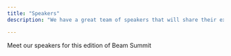 ```yaml
---
title: "Speakers"
description: "We have a great team of speakers that will share their experience and insight on Apache Beam."

---
```


Meet our speakers for this edition of Beam Summit
